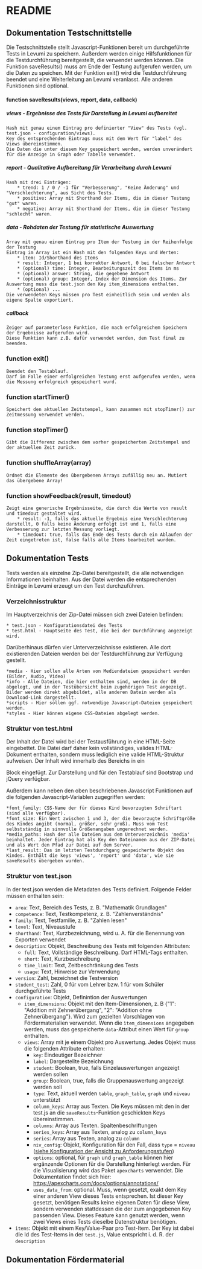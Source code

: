 # README

## Dokumentation Testschnittstelle

Die Testschnittstelle stellt Javascript-Funktionen bereit um durchgeführte Tests in Levumi zu speichern.
Außerdem werden einige Hilfsfunktionen für die Testdurchführung bereitgestellt, die verwendet werden können.
Die Funktion saveResults() muss am Ende der Testung aufgerufen werden, um die Daten zu speichen.
Mit der Funktion exit() wird die Testdurchführung beendet und eine Weiterleitung an Levumi veranlasst.
Alle anderen Funktionen sind optional.

#### function saveResults(views, report, data, callback)

##### views - Ergebnisse des Tests für Darstellung in Levumi aufbereitet

    Hash mit genau einem Eintrag pro definierter "View" des Tests (vgl. test.json - configuration/views).
    Key des entsprechenden Eintrags muss mit dem Wert für "label" des Views übereinstimmen.
    Die Daten die unter diesem Key gespeichert werden, werden unverändert für die Anzeige in Graph oder Tabelle verwendet.

##### report - Qualitative Aufbereitung für Verarbeitung durch Levumi

    Hash mit drei Einträgen:
    	* trend: 1 / 0 / -1 für "Verbesserung", "Keine Änderung" und "Verschlechterung", aus Sicht des Tests.
    	* positive: Array mit Shorthand der Items, die in dieser Testung "gut" waren.
    	* negative: Array mit Shorthand der Items, die in dieser Testung "schlecht" waren.

##### data - Rohdaten der Testung für statistische Auswertung

    Array mit genau einem Eintrag pro Item der Testung in der Reihenfolge der Testung
    Eintrag im Array ist ein Hash mit den folgenden Keys und Werten:
    	* item: Id/Shorthand des Items
    	* result: Integer, 1 bei korrekter Antwort, 0 bei falscher Antwort
    	* (optional) time: Integer, Bearbeitungszeit des Items in ms
    	* (optional) answer: String, die gegebene Antwort
    	* (optional) group: Integer, Index der Dimension des Items. Zur Auswertung muss die test.json den Key item_dimensions enthalten.
        * (optional) ...
    Die verwendeten Keys müssen pro Test einheitlich sein und werden als eigene Spalte exportiert.

##### callback

    Zeiger auf parameterlose Funktion, die nach erfolgreichem Speichern der Ergebnisse aufgerufen wird.
    Diese Funktion kann z.B. dafür verwendet werden, den Test final zu beenden.

### function exit()

    Beendet den Testablauf.
    Darf im Falle einer erfolgreichen Testung erst aufgerufen werden, wenn die Messung erfolgreich gespeichert wurd.

### function startTimer()

    Speichert den aktuellen Zeitstempel, kann zusammen mit stopTimer() zur Zeitmessung verwendet werden.

### function stopTimer()

    Gibt die Differenz zwischen dem vorher gespeicherten Zeitstempel und der aktuellen Zeit zurück.

### function shuffleArray(array)

    Ordnet die Elemente des übergebenen Arrays zufällig neu an. Mutiert das übergebene Array!

### function showFeedback(result, timedout)

    Zeigt eine generische Ergebnisseite, die durch die Werte von result und timedout gestaltet wird.
        * result: -1, falls das aktuelle Ergebnis eine Verschlechterung darstellt, 0 falls keine Änderung erfolgt ist und 1, falls eine Verbesserung zur letzten Messung vorliegt.
        * timedout: true, falls das Ende des Tests durch ein Ablaufen der Zeit eingetreten ist, false falls alle Items bearbeitet wurden.

## Dokumentation Tests

Tests werden als einzelne Zip-Datei bereitgestellt, die alle notwendigen Informationen beinhalten.
Aus der Datei werden die entsprechenden Einträge in Levumi erzeugt um den Test durchzuführen.

### Verzeichnisstruktur

Im Hauptverzeichnis der Zip-Datei müssen sich zwei Dateien befinden:

    * test.json - Konfigurationsdatei des Tests
    * test.html - Hauptseite des Test, die bei der Durchführung angezeigt wird.

Darüberhinaus dürfen vier Unterverzeichnisse existieren. Alle dort existierenden Dateien werden bei der Testdurchführung zur Verfügung gestellt.

    *media - Hier sollen alle Arten von Mediendateien gespeichert werden (Bilder, Audio, Video)
    *info - Alle Dateien, die hier enthalten sind, werden in der DB abgelegt, und in der Testübersicht beim zugehörigen Test angezeigt. Bilder werden direkt abgebildet, alle anderen Datein werden als Download-Link dargestellt.
    *scripts - Hier sollen ggf. notwendige Javascript-Dateien gespeichert werden.
    *styles - Hier können eigene CSS-Dateien abgelegt werden.

### Struktur von test.html

Der Inhalt der Datei wird bei der Testausführung in eine HTML-Seite eingebettet.
Die Datei darf daher kein vollständiges, valides HTML-Dokument enthalten, sondern muss lediglich eine valide HTML-Struktur aufweisen.
Der Inhalt wird innerhalb des <body> Bereichs in ein <div> Block eingefügt.
Zur Darstellung und für den Testablauf sind Bootstrap und jQuery verfügbar.

Außerdem kann neben den oben beschriebenen Javascript Funktionen auf die folgenden Javascript-Variablen zugegriffen werden:

    *font_family: CSS-Name der für dieses Kind bevorzugten Schriftart (sind alle verfügbar).
    *font_size: Ein Wert zwischen 1 und 3, der die bevorzugte Schriftgröße des Kindes angibt (normal, größer, sehr groß). Muss vom Test selbstständig in sinnvolle Größenangaben umgerechnet werden.
    *media_paths: Hash der alle Dateien aus dem Unterverzeichnis 'media' beinhaltet. Jeder Eintrag hat als Key den Dateinamen aus der ZIP-Datei und als Wert den Pfad zur Datei auf dem Server.
    *last_result: Das im letzten Testdurchgang gespeicherte Objekt des Kindes. Enthält die keys 'views', 'report' und 'data', wie sie saveResults übergeben wurden.

### Struktur von test.json

In der test.json werden die Metadaten des Tests definiert. Folgende Felder müssen enthalten sein:

- `area`: Text, Bereich des Tests, z. B. "Mathematik Grundlagen"
- `competence`: Text, Testkompetenz, z. B. "Zahlenverständnis"
- `family`: Text, Testfamilie, z. B. "Zahlen lesen"
- `level`: Text, Niveaustufe
- `shorthand`: Text, Kurzbezeichnung, wird u. A. für die Benennung von Exporten verwendet
- `description`: Objekt, Beschreibung des Tests mit folgenden Attributen:
  - `full`: Text, Vollständige Beschreibung. Darf HTML-Tags enthalten.
  - `short`: Text, Kurzbeschreibung
  - `time_limit`: Text, Zeitbeschränkung des Tests
  - `usage`: Text, Hinweise zur Verwendung
- `version`: Zahl, bezeichnet die Testversion
- `student_test`: Zahl, 0 für vom Lehrer bzw. 1 für vom Schüler durchgeführte Tests
- `configuration`: Objekt, Definintion der Auswertungen
  - `item_dimensions`: Objekt mit den Item-Dimensionen, z. B {"1": "Addition mit Zehnerübergang", "2": "Addition ohne Zehnerübergang"}. Wird zum gezielten Vorschlagen
    von Fördermaterialien verwendet. Wenn die `ìtem_dimensions` angegeben werden, muss das gespeicherte `data`-Attribut einen Wert für `group` enthalten.
  - `views`: Array mit je einem Objekt pro Auswertung. Jedes Objekt muss die folgenden Attribute erhalten:
    - `key`: Eindeutiger Bezeichner
    - `label`: Dargestellte Bezeichnung
    - `student`: Boolean, true, falls Einzelauswertungen angezeigt werden sollen
    - `group`: Boolean, true, falls die Gruppenauswertung angezeigt werden soll
    - `type`: Text, aktuell werden `table`, `graph_table`, `graph` und `niveau` unterstützt
    - `column_keys`: Array aus Texten. Die Keys müssen mit den in der test.js an die `saveResults`-Funktion geschickten Keys übereinstimmen.
    - `columns`: Array aus Texten. Spaltenbeschriftungen
    - `series_keys`: Array aus Texten, analog zu `column_keys`
    - `series`: Array aus Texten, analog zu `column`
    - `niv_config`: Objekt, Konfiguration für den Fall, dass `type` = `niveau` ([siehe Konfiguration der Ansicht zu Anforderungsstufen](./anforderungsstufen_ansicht/anforderungsstufen-ansicht.md))
    - `options`: optional, für `graph` und `graph_table` können hier ergänzende Optionen für die Darstellung hinterlegt werden. Für die Visualisierung wird das Paket `apexcharts` verwendet. Die Dokumentation findet sich hier: https://apexcharts.com/docs/options/annotations/
    - `uses_data_from`: optional. Muss, wenn gesetzt, exakt dem Key einer anderen View dieses Tests entsprechen. Ist dieser Key gesetzt, benötigen Results keine eigenen Daten für diese View, sondern verwenden stattdessen die der zum angegebenen Key passenden View. Dieses Feature kann genutzt werden, wenn zwei Views eines Tests dieselbe Datenstruktur benötigen.
- `items`: Objekt mit einem Key/Value-Paar pro Test-Item. Der Key ist dabei die Id des Test-Items in der `test.js`, Value entspricht i. d. R. der `description`

## Dokumentation Fördermaterial
